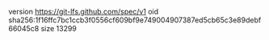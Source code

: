 version https://git-lfs.github.com/spec/v1
oid sha256:1f16ffc7bc1ccb3f0556cf609bf9e749004907387ed5cb65c3e89debf66045c8
size 13299
